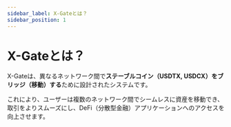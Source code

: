 ```yaml
---
sidebar_label: X-Gateとは？
sidebar_position: 1
---
```


# X-Gateとは？

X-Gateは、異なるネットワーク間で**ステーブルコイン（USDTX, USDCX）をブリッジ（移動）する**ために設計されたシステムです。

これにより、ユーザーは複数のネットワーク間でシームレスに資産を移動でき、取引をよりスムーズにし、DeFi（分散型金融）アプリケーションへのアクセスを向上させます。